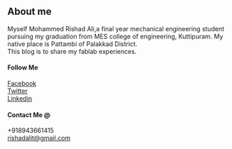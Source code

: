 ## About me
Myself Mohammed Rishad Ali,a final year mechanical engineering student pursuing my graduation from MES college of engineering, Kuttipuram.
My native place is Pattambi of Palakkad District.<br>
This blog is to share my fablab experiences.<br>

#### Follow Me<br>
[Facebook](https://www.facebook.com/Rishadalit)<br>
[Twitter](https://twitter.com/rishadalit)<br>
[Linkedin](https://www.linkedin.com/in/rishad-ali-a755a097)<br>

#### Contact Me @<br>
+918943661415<br>
rishadalit@gmail.com

